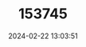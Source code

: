 ---
title: "153745"
category: "Pontastacus leptodactylus"
draft: false
date: 2024-02-22 13:03:51
languages:
  English: ["Danube Crayfish", "Galican Crayfish", "Long-clawed Crayfish", "Narrow-clawed Crayfish", "Pond Crayfish", "Slender-clawed Crayfish", "Swamp Crayfish", "Turkish Crayfish"]
  French: ["Écrevisse á Pattes Grêles", "Écrevisse des Manais", "Écrevisse Turque"]
---